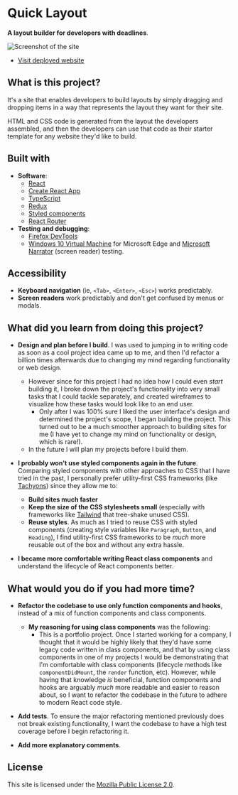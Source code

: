 # Quick Layout

**A layout builder for developers with deadlines**.

![Screenshot of the site](https://github.com/MaxPerdomo/quick-layout/blob/main/readme/images-for-readme/sc.png?raw=true)

- [Visit deployed website](TODO-vercel-link-here)

## What is this project?

It's a site that enables developers to build layouts by simply dragging and dropping
items in a way that represents the layout they want for their site.

HTML and CSS code is generated from the layout the developers assembled, and then the
developers can use that code as their starter template for any website they'd like
to build.

## Built with

- **Software**:
  - [React](https://reactjs.org/)
  - [Create React App](https://create-react-app.dev/)
  - [TypeScript](https://www.typescriptlang.org/)
  - [Redux](http://redux.js.org)
  - [Styled components](https://styled-components.com)
  - [React Router](https://reacttraining.com/react-router/)
- **Testing and debugging**:
  - [Firefox DevTools](https://developer.mozilla.org/en-US/docs/Tools)
  - [Windows 10 Virtual Machine](https://developer.microsoft.com/en-us/microsoft-edge/tools/vms/)
    for Microsoft Edge and
    [Microsoft Narrator](https://en.wikipedia.org/wiki/Microsoft_Narrator)
    (screen reader) testing.

## Accessibility

- **Keyboard navigation** (ie, `<Tab>`, `<Enter>`, `<Esc>`) works predictably.
- **Screen readers** work predictably and don't get confused by menus or
  modals.

## What did you learn from doing this project?

- __Design and plan before I build__. I was used to jumping in to writing code as soon
  as a cool project idea came up to me, and then I'd refactor a billion times afterwards
  due to changing my mind regarding functionality or web design.
    - However since for this project I had no idea how I could even _start_ building it,
    I broke down the project's functionality into very small tasks that I could tackle
    separately, and created wireframes to visualize how these tasks would look like to
    an end user.
      - Only after I was 100% sure I liked the user interface's design and determined
      the project's scope, I began building the project. This turned out to be a much
      smoother approach to building sites for me (I have yet to change my mind on
      functionality or design, which is rare!).
  - In the future I will plan my projects before I build them.

- __I probably won't use styled components again in the future__. Comparing styled
components with other approaches to CSS that I have tried in the past, I personally prefer
utility-first CSS frameworks (like [Tachyons](http://tachyons.io)) since they allow me to:
  - __Build sites much faster__
  - __Keep the size of the CSS stylesheets small__ (especially with frameworks
  like [Tailwind](https://tailwindcss.com/) that tree-shake unused CSS).
  - __Reuse styles__. As much as I tried to reuse CSS with styled components
  (creating style variables like `Paragraph`, `Button`, and `Heading`), I find
  utility-first CSS frameworks to be _much_ more reusable out of the box and
  without any extra hassle.

- __I became more comfortable writing React class components__ and understand
the lifecycle of React components better.

## What would you do if you had more time?

- __Refactor the codebase to use only function components and hooks__, instead of a mix
  of function components and class components.
    - __My reasoning for using class components__ was the following:
        - This is a portfolio project. Once I started working for a company, I thought
        that it would be highly likely that they'd have some legacy code written in
        class components, and that by using class components in one of my projects
        I would be demonstrating that I'm comfortable with class components (lifecycle
        methods like `componentDidMount`, the `render` function, etc).
        However, while having that knowledge _is_ beneficial, function components and
        hooks are arguably _much_ more readable and easier to reason about, so I want
        to refactor the codebase in the future to adhere to modern React code style.

- __Add tests__. To ensure the major refactoring mentioned previously does not break
existing functionality, I want the codebase to have a high test coverage before I begin
refactoring it.

- __Add more explanatory comments__.

## License

This site is licensed under the [Mozilla Public License 2.0](LICENSE).
